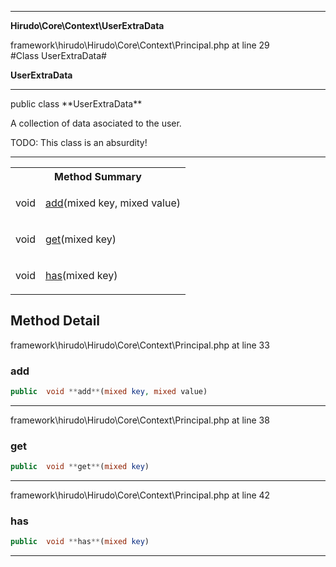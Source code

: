 - - -

**Hirudo\Core\Context\UserExtraData**
<div class="location">framework\hirudo\Hirudo\Core\Context\Principal.php at line 29</div>
#Class UserExtraData#

**UserExtraData**


- - -

<p class="signature">public  class **UserExtraData**</p>

<div class="comment" id="overview_description"><p>A collection of data asociated to the user.</p><p>TODO: This class is an absurdity!</p></div>

- - -

<table id="summary_method">
<tr><th colspan="2">Method Summary</th></tr>
<tr>
<td class="type"> void</td>
<td class="description"><p class="name"><a href="#add">add</a>(mixed key, mixed value)</p></td>
</tr>
<tr>
<td class="type"> void</td>
<td class="description"><p class="name"><a href="#get">get</a>(mixed key)</p></td>
</tr>
<tr>
<td class="type"> void</td>
<td class="description"><p class="name"><a href="#has">has</a>(mixed key)</p></td>
</tr>
</table>

<h2 id="detail_method">Method Detail</h2>
<div class="location">framework\hirudo\Hirudo\Core\Context\Principal.php at line 33</div>
<h3 id="add()">add</h3>

```php
public  void **add**(mixed key, mixed value)
```
<div class="details">
</div>

- - -

<div class="location">framework\hirudo\Hirudo\Core\Context\Principal.php at line 38</div>
<h3 id="get()">get</h3>

```php
public  void **get**(mixed key)
```
<div class="details">
</div>

- - -

<div class="location">framework\hirudo\Hirudo\Core\Context\Principal.php at line 42</div>
<h3 id="has()">has</h3>

```php
public  void **has**(mixed key)
```
<div class="details">
</div>

- - -

